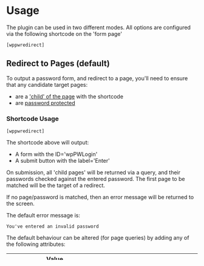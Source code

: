 # Usage

The plugin can be used in two different modes.  All options are configured via the following shortcode on the 'form page'

    [wppwredirect]

## Redirect to Pages (default)

To output a password form, and redirect to a page, you'll need to ensure that any candidate target pages:

- are a ['child' of the page](http://codex.wordpress.org/Pages#Creating_Pages) with the shortcode
- are [password protected](http://codex.wordpress.org/Using_Password_Protection)

### Shortcode Usage

    [wppwredirect]

The shortcode above will output:

- A form with the ID='wpPWLogin'
- A submit button with the label='Enter'

On submission, all 'child pages' will be returned via a query, and their passwords checked against the entered password.  The first page to be matched will be the target of a redirect.  

If no page/password is matched, then an error message will be returned to the screen.  

The default error message is:

    You've entered an invalid password

The default behaviour can be altered (for page queries) by adding any of the following attributes:

|Attribute|Value Options|Effect|
|---------|-------------|------|
|ID       |Any string   |Changes the ID of the output form, in order to target any CSS changes |
|type   | page or post |Denotes the type of Wordpress objects to search.  Default is 'page' |
|posttype| Any string |Denotes the posttype to search (if using 'post' as type).  This allows filtering based on custom post type that may be used by a plugin - e.g. wpdmpro for Wordpress Download Manager.  Default is empty string - i.e. search 'standard' posts |
|errormsg|Any string |Overrides the default error message.  Useful when you're logically using the 'passwords' as some other term - e.g. 'codes' or 'ID' - depending on your workflow. |

### Further Examples

    [wppwredirect label="submit" type="post" posttype=wpdmpro errormsg="The code entered doesn\'t match any downloadable packages."]

This changes 
- the button to be labelled 'submit'
- posts to be searched instead of pages
- posttype of wpdmpro to further filter the query (Wordpress Download Manager packages)
- error message of "The code entered doesn't match any downloadable packages."  - Note the escaped apostrophe in the shortcode, in order to display properly on the page.

    [wppwredirect ID="myForm" type="post" ]

This:

- Changes the form to be output with an ID of "myForm".  This allows styling to be applied - e.g. 

    #myForm { ... }
- Searches standard posts (with no custom post type)